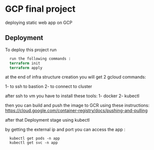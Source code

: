 
# GCP final project

deploying static web app on GCP







## Deployment

To deploy this project run

```terraform
  run the following commands :
  terraform init
  terraform apply
```
at the end of infra structure creation you will get 2 gcloud commands:

1- to ssh to bastion
2- to connect to cluster 

after ssh to vm you have to install these tools:
1- docker
2- kubectl

then you can build and push the image to GCR using these instructions:
https://cloud.google.com/container-registry/docs/pushing-and-pulling

after that Deployment stage using kubectl

by getting the external ip and port you can access the app :

```kuebctl 
  kubectl get pods -n app
  kubectl get svc -n app
```
